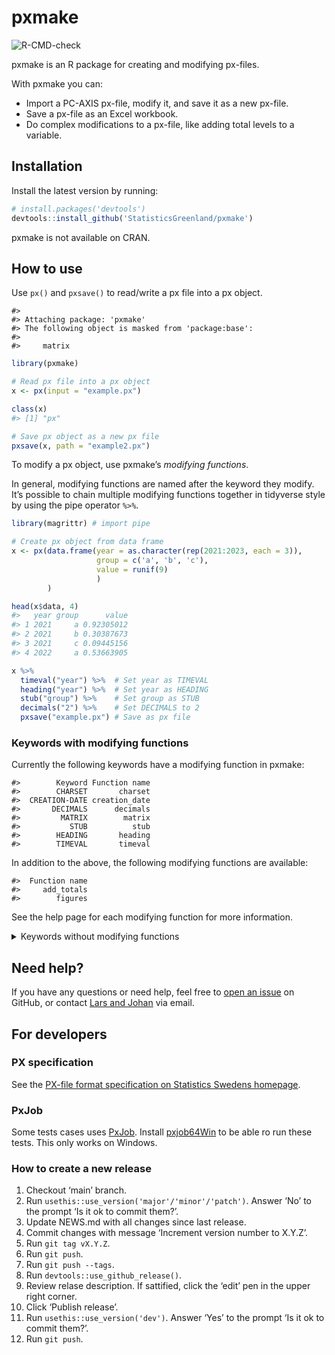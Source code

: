 
<!-- README.md is generated from README.Rmd. Please edit that file -->

# pxmake

<!-- badges: start -->

![R-CMD-check](https://github.com/StatisticsGreenland/pxmake/actions/workflows/R-CMD-check.yml/badge.svg)
<!-- badges: end -->

pxmake is an R package for creating and modifying px-files.

With pxmake you can:

- Import a PC-AXIS px-file, modify it, and save it as a new px-file.
- Save a px-file as an Excel workbook.
- Do complex modifications to a px-file, like adding total levels to a
  variable.

## Installation

Install the latest version by running:

``` r
# install.packages('devtools')
devtools::install_github('StatisticsGreenland/pxmake')
```

pxmake is not available on CRAN.

## How to use

Use `px()` and `pxsave()` to read/write a px file into a px object.

    #> 
    #> Attaching package: 'pxmake'
    #> The following object is masked from 'package:base':
    #> 
    #>     matrix

``` r
library(pxmake)

# Read px file into a px object
x <- px(input = "example.px")

class(x)
#> [1] "px"

# Save px object as a new px file
pxsave(x, path = "example2.px")
```

To modify a px object, use pxmake’s *modifying functions*.

In general, modifying functions are named after the keyword they modify.
It’s possible to chain multiple modifying functions together in
tidyverse style by using the pipe operator `%>%`.

``` r
library(magrittr) # import pipe

# Create px object from data frame
x <- px(data.frame(year = as.character(rep(2021:2023, each = 3)), 
                   group = c('a', 'b', 'c'), 
                   value = runif(9)
                   )
        ) 

head(x$data, 4)
#>   year group      value
#> 1 2021     a 0.92305012
#> 2 2021     b 0.30387673
#> 3 2021     c 0.09445156
#> 4 2022     a 0.53663905

x %>% 
  timeval("year") %>%  # Set year as TIMEVAL
  heading("year") %>%  # Set year as HEADING
  stub("group") %>%    # Set group as STUB
  decimals("2") %>%    # Set DECIMALS to 2
  pxsave("example.px") # Save as px file
```

### Keywords with modifying functions

Currently the following keywords have a modifying function in pxmake:

    #>        Keyword Function name
    #>        CHARSET       charset
    #>  CREATION-DATE creation_date
    #>       DECIMALS      decimals
    #>         MATRIX        matrix
    #>           STUB          stub
    #>        HEADING       heading
    #>        TIMEVAL       timeval

In addition to the above, the following modifying functions are
available:

    #>  Function name
    #>     add_totals
    #>        figures

See the help page for each modifying function for more information.

<details>
<summary>
Keywords without modifying functions
</summary>

These keywords currently doesn’t have a modifying function, but most of
them can be implemented.

    #>              Keyword       Function name
    #>         AXIS-VERSION        axis_version
    #>             CODEPAGE            codepage
    #>             LANGUAGE            language
    #>            LANGUAGES           languages
    #>          NEXT-UPDATE         next_update
    #>            PX-SERVER           px_server
    #>       DIRECTORY-PATH      directory_path
    #>     UPDATE-FREQUENCY    update_frequency
    #>              TABLEID             tableid
    #>             SYNONYMS            synonyms
    #>        DEFAULT-GRAPH       default_graph
    #>         SHOWDECIMALS        showdecimals
    #>             ROUNDING            rounding
    #>        AGGREGALLOWED       aggregallowed
    #>              AUTOPEN             autopen
    #>         SUBJECT-CODE        subject_code
    #>         SUBJECT-AREA        subject_area
    #>         CONFIDENTIAL        confidential
    #>            COPYRIGHT           copyright
    #>          DESCRIPTION         description
    #>                TITLE               title
    #>   DESCRIPTIONDEFAULT  descriptiondefault
    #>             CONTENTS            contents
    #>                UNITS               units
    #>         CONTVARIABLE        contvariable
    #>               VALUES              values
    #>                CODES               codes
    #>         DOUBLECOLUMN        doublecolumn
    #>             PRESTEXT            prestext
    #>               DOMAIN              domain
    #>        VARIABLE-TYPE       variable_type
    #>         VARIABLECODE        variablecode
    #>          HIERARCHIES         hierarchies
    #>      HIERARCHYLEVELS     hierarchylevels
    #>  HIERARCHYLEVELSOPEN hierarchylevelsopen
    #>       HIERARCHYNAMES      hierarchynames
    #>                  MAP                 map
    #>          PARTITIONED         partitioned
    #>          ELIMINATION         elimination
    #>            PRECISION           precision
    #>         LAST-UPDATED        last_updated
    #>              STOCKFA             stockfa
    #>             CFPRICES            cfprices
    #>               DAYADJ              dayadj
    #>              SEASADJ             seasadj
    #>              CONTACT             contact
    #>            REFPERIOD           refperiod
    #>           BASEPERIOD          baseperiod
    #>             DATABASE            database
    #>               SOURCE              source
    #>               SURVEY              survey
    #>                 LINK                link
    #>             INFOFILE            infofile
    #>      FIRST-PUBLISHED     first_published
    #>              META-ID             meta_id
    #>  OFFICIAL-STATISTICS official_statistics
    #>                 INFO                info
    #>                NOTEX               notex
    #>                 NOTE                note
    #>           VALUENOTEX          valuenotex
    #>            VALUENOTE           valuenote
    #>            CELLNOTEX           cellnotex
    #>             CELLNOTE            cellnote
    #>          DATASYMBOL1         datasymbol1
    #>          DATASYMBOL2         datasymbol2
    #>          DATASYMBOL3         datasymbol3
    #>          DATASYMBOL4         datasymbol4
    #>          DATASYMBOL5         datasymbol5
    #>          DATASYMBOL6         datasymbol6
    #>        DATASYMBOLSUM       datasymbolsum
    #>        DATASYMBOLNIL       datasymbolnil
    #>         DATANOTECELL        datanotecell
    #>          DATANOTESUM         datanotesum
    #>             DATANOTE            datanote
    #>                 KEYS                keys
    #>         ATTRIBUTE-ID        attribute_id
    #>       ATTRIBUTE-TEXT      attribute_text
    #>           ATTRIBUTES          attributes
    #>                 DATA                data

</details>

## Need help?

If you have any questions or need help, feel free to [open an
issue](https://github.com/StatisticsGreenland/pxmake/issues/new) on
GitHub, or contact [Lars and
Johan](https://github.com/StatisticsGreenland/pxmake/graphs/contributors)
via email.

## For developers

### PX specification

See the [PX-file format specification on Statistics Swedens
homepage](https://www.scb.se/globalassets/vara-tjanster/px-programmen/px-file_format_specification_2013.pdf).

### PxJob

Some tests cases uses
[PxJob](https://www.stat.fi/tup/tilastotietokannat/px-tuoteperhe_en.html).
Install [pxjob64Win](https://github.com/StatisticsGreenland/pxjob64Win)
to be able ro run these tests. This only works on Windows.

### How to create a new release

1.  Checkout ‘main’ branch.
2.  Run `usethis::use_version('major'/'minor'/'patch')`. Answer ‘No’ to
    the prompt ‘Is it ok to commit them?’.
3.  Update NEWS.md with all changes since last release.
4.  Commit changes with message ‘Increment version number to X.Y.Z’.
5.  Run `git tag vX.Y.Z`.
6.  Run `git push`.
7.  Run `git push --tags`.
8.  Run `devtools::use_github_release()`.
9.  Review relase description. If sattified, click the ‘edit’ pen in the
    upper right corner.
10. Click ‘Publish release’.
11. Run `usethis::use_version('dev')`. Answer ‘Yes’ to the prompt ‘Is it
    ok to commit them?’.
12. Run `git push`.
